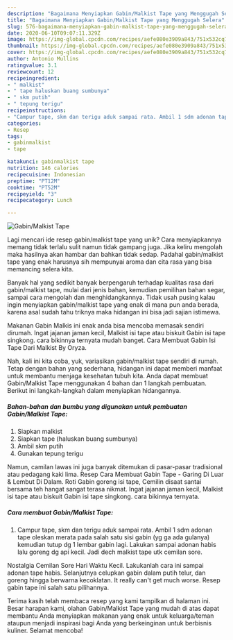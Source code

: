 ```yaml
---
description: "Bagaimana Menyiapkan Gabin/Malkist Tape yang Menggugah Selera"
title: "Bagaimana Menyiapkan Gabin/Malkist Tape yang Menggugah Selera"
slug: 576-bagaimana-menyiapkan-gabin-malkist-tape-yang-menggugah-selera
date: 2020-06-10T09:07:11.329Z
image: https://img-global.cpcdn.com/recipes/aefe080e3909a843/751x532cq70/gabinmalkist-tape-foto-resep-utama.jpg
thumbnail: https://img-global.cpcdn.com/recipes/aefe080e3909a843/751x532cq70/gabinmalkist-tape-foto-resep-utama.jpg
cover: https://img-global.cpcdn.com/recipes/aefe080e3909a843/751x532cq70/gabinmalkist-tape-foto-resep-utama.jpg
author: Antonio Mullins
ratingvalue: 3.1
reviewcount: 12
recipeingredient:
- " malkist"
- " tape haluskan buang sumbunya"
- " skm putih"
- " tepung terigu"
recipeinstructions:
- "Campur tape, skm dan terigu aduk sampai rata. Ambil 1 sdm adonan tape oleskan merata pada salah satu sisi gabin (yg ga ada gulanya) kemudian tutup dg 1 lembar gabin lagi. Lakukan sampai adonan habis lalu goreng dg api kecil. Jadi dech malkist tape utk cemilan sore."
categories:
- Resep
tags:
- gabinmalkist
- tape

katakunci: gabinmalkist tape 
nutrition: 146 calories
recipecuisine: Indonesian
preptime: "PT12M"
cooktime: "PT52M"
recipeyield: "3"
recipecategory: Lunch

---
```



![Gabin/Malkist Tape](https://img-global.cpcdn.com/recipes/aefe080e3909a843/751x532cq70/gabinmalkist-tape-foto-resep-utama.jpg)

Lagi mencari ide resep gabin/malkist tape yang unik? Cara menyiapkannya memang tidak terlalu sulit namun tidak gampang juga. Jika keliru mengolah maka hasilnya akan hambar dan bahkan tidak sedap. Padahal gabin/malkist tape yang enak harusnya sih mempunyai aroma dan cita rasa yang bisa memancing selera kita.

Banyak hal yang sedikit banyak berpengaruh terhadap kualitas rasa dari gabin/malkist tape, mulai dari jenis bahan, kemudian pemilihan bahan segar, sampai cara mengolah dan menghidangkannya. Tidak usah pusing kalau ingin menyiapkan gabin/malkist tape yang enak di mana pun anda berada, karena asal sudah tahu triknya maka hidangan ini bisa jadi sajian istimewa.

Makanan Gabin Malkis ini enak anda bisa mencoba memasak sendiri dirumah. Ingat jajanan jaman kecil, Malkist isi tape atau biskuit Gabin isi tape singkong. cara bikinnya ternyata mudah banget. Cara Membuat Gabin Isi Tape Dari Malkist By Oryza.


Nah, kali ini kita coba, yuk, variasikan gabin/malkist tape sendiri di rumah. Tetap dengan bahan yang sederhana, hidangan ini dapat memberi manfaat untuk membantu menjaga kesehatan tubuh kita. Anda dapat membuat Gabin/Malkist Tape menggunakan 4 bahan dan 1 langkah pembuatan. Berikut ini langkah-langkah dalam menyiapkan hidangannya.

<!--inarticleads1-->

##### Bahan-bahan dan bumbu yang digunakan untuk pembuatan Gabin/Malkist Tape:

1. Siapkan  malkist
1. Siapkan  tape (haluskan buang sumbunya)
1. Ambil  skm putih
1. Gunakan  tepung terigu


Namun, camilan lawas ini juga banyak ditemukan di pasar-pasar tradisional atau pedagang kaki lima. Resep Cara Membuat Gabin Tape - Garing Di Luar &amp; Lembut Di Dalam. Roti Gabin goreng isi tape, Cemilin disaat santai bersama teh hangat sangat terasa nikmat. Ingat jajanan jaman kecil, Malkist isi tape atau biskuit Gabin isi tape singkong. cara bikinnya ternyata. 

<!--inarticleads2-->

##### Cara membuat Gabin/Malkist Tape:

1. Campur tape, skm dan terigu aduk sampai rata. Ambil 1 sdm adonan tape oleskan merata pada salah satu sisi gabin (yg ga ada gulanya) kemudian tutup dg 1 lembar gabin lagi. Lakukan sampai adonan habis lalu goreng dg api kecil. Jadi dech malkist tape utk cemilan sore.


Nostalgia Cemilan Sore Hari Waktu Kecil. Lakukanlah cara ini sampai adonan tape habis. Selanjutnya celupkan gabin dalam putih telur, dan goreng hingga berwarna kecoklatan. It really can&#39;t get much worse. Resep gabin tape ini salah satu pilihannya. 

Terima kasih telah membaca resep yang kami tampilkan di halaman ini. Besar harapan kami, olahan Gabin/Malkist Tape yang mudah di atas dapat membantu Anda menyiapkan makanan yang enak untuk keluarga/teman ataupun menjadi inspirasi bagi Anda yang berkeinginan untuk berbisnis kuliner. Selamat mencoba!

